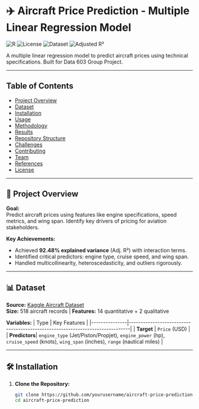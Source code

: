 # ✈️ Aircraft Price Prediction - Multiple Linear Regression Model

![R](https://img.shields.io/badge/Language-R-276DC3)
![License](https://img.shields.io/badge/License-MIT-green)
![Dataset](https://img.shields.io/badge/Dataset-Kaggle-blue)
![Adjusted R²](https://img.shields.io/badge/Adjusted_R²-0.9248-success)

A multiple linear regression model to predict aircraft prices using technical specifications. Built for Data 603 Group Project.

---

## Table of Contents
- [Project Overview](#-project-overview)
- [Dataset](#-dataset)
- [Installation](#-installation)
- [Usage](#-usage)
- [Methodology](#-methodology)
- [Results](#-results)
- [Repository Structure](#-repository-structure)
- [Challenges](#-challenges)
- [Contributing](#-contributing)
- [Team](#-team)
- [References](#-references)
- [License](#-license)

---

## 📌 Project Overview

**Goal:**  
Predict aircraft prices using features like engine specifications, speed metrics, and wing span. Identify key drivers of pricing for aviation stakeholders.

**Key Achievements:**
- Achieved **92.48% explained variance** (Adj. R²) with interaction terms.
- Identified critical predictors: engine type, cruise speed, and wing span.
- Handled multicollinearity, heteroscedasticity, and outliers rigorously.

---

## 📊 Dataset

**Source:** [Kaggle Aircraft Dataset](https://www.kaggle.com/datasets/mehmet0sahinn/aircraft-price-analysis-and-prediction-dataset)  
**Size:** 518 aircraft records | **Features:** 14 quantitative + 2 qualitative

**Variables:**
| Type          | Key Features                                                                 |
|---------------|------------------------------------------------------------------------------|
| **Target**    | `Price` (USD)                                                               |
| **Predictors**| `engine_type` (Jet/Piston/Propjet), `engine_power` (hp), `cruise_speed` (knots), `wing_span` (inches), `range` (nautical miles) |

---

## 🛠️ Installation

1. **Clone the Repository:**
   ```bash
   git clone https://github.com/yourusername/aircraft-price-prediction.git
   cd aircraft-price-prediction

